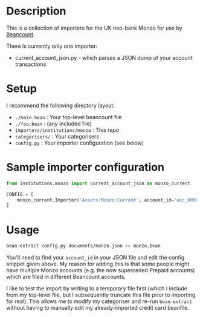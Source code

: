 # Description
This is a collection of importers for the UK neo-bank Monzo for use by <a href="https://beancount.github.io/docs/index.html">Beancount</a>. 

There is currently only one importer:

* current_account_json.py - which parses a JSON dump of your account transactions

# Setup
I recommend the following directory layout:

* `./main.bean` : Your top-level beancount file
* `./foo.bean` : (any included file)
* `importers/institutions/monzo` : *This repo*
* `categorisers/` : Your categorisers
* `config.py` : Your importer configuration (see below)

# Sample importer configuration
```python
from institutions.monzo import current_account_json as monzo_current

CONFIG = [
    monzo_current.Importer('Assets:Monzo:Current', account_id='acc_0000999999999999999999'),
]

```

# Usage

```bash
bean-extract config.py documents/monzo.json >> monzo.bean
```
You'll need to find your `account_id` in your JSON file and edit the config
snippet given above. My reason for adding this is that some people might have
multiple Monzo accounts (e.g. the now superceded Prepaid accounts) which are
filed in different Beancount accounts.

I like to test the import by writing to a temporary file first (which I include
from my top-level file, but I subsequently truncate this file prior to
importing for real). This allows me to modify my categoriser and re-run
`bean-extract` without having to manually edit my already-imported credit card
beanfile.

